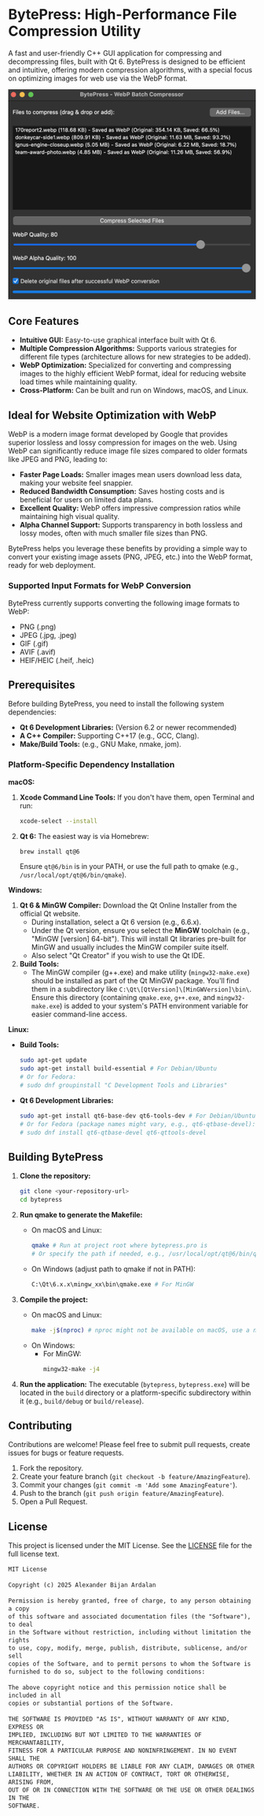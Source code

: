 # BytePress: High-Performance File Compression Utility

A fast and user-friendly C++ GUI application for compressing and decompressing files, built with Qt 6. BytePress is designed to be efficient and intuitive, offering modern compression algorithms, with a special focus on optimizing images for web use via the WebP format.

![BytePress Application](images/application.png)

## Core Features

*   **Intuitive GUI:** Easy-to-use graphical interface built with Qt 6.
*   **Multiple Compression Algorithms:** Supports various strategies for different file types (architecture allows for new strategies to be added).
*   **WebP Optimization:** Specialized for converting and compressing images to the highly efficient WebP format, ideal for reducing website load times while maintaining quality.
*   **Cross-Platform:** Can be built and run on Windows, macOS, and Linux.

## Ideal for Website Optimization with WebP

WebP is a modern image format developed by Google that provides superior lossless and lossy compression for images on the web. Using WebP can significantly reduce image file sizes compared to older formats like JPEG and PNG, leading to:

*   **Faster Page Loads:** Smaller images mean users download less data, making your website feel snappier.
*   **Reduced Bandwidth Consumption:** Saves hosting costs and is beneficial for users on limited data plans.
*   **Excellent Quality:** WebP offers impressive compression ratios while maintaining high visual quality.
*   **Alpha Channel Support:** Supports transparency in both lossless and lossy modes, often with much smaller file sizes than PNG.

BytePress helps you leverage these benefits by providing a simple way to convert your existing image assets (PNG, JPEG, etc.) into the WebP format, ready for web deployment.

### Supported Input Formats for WebP Conversion

BytePress currently supports converting the following image formats to WebP:

*   PNG (.png)
*   JPEG (.jpg, .jpeg)
*   GIF (.gif)
*   AVIF (.avif)
*   HEIF/HEIC (.heif, .heic)

## Prerequisites

Before building BytePress, you need to install the following system dependencies:

*   **Qt 6 Development Libraries:** (Version 6.2 or newer recommended)
*   **A C++ Compiler:** Supporting C++17 (e.g., GCC, Clang).
*   **Make/Build Tools:** (e.g., GNU Make, nmake, jom).

### Platform-Specific Dependency Installation

**macOS:**

1.  **Xcode Command Line Tools:** If you don't have them, open Terminal and run:
    ```bash
    xcode-select --install
    ```
2.  **Qt 6:** The easiest way is via Homebrew:
    ```bash
    brew install qt@6
    ```
    Ensure `qt@6/bin` is in your PATH, or use the full path to qmake (e.g., `/usr/local/opt/qt@6/bin/qmake`).

**Windows:**

1.  **Qt 6 & MinGW Compiler:** Download the Qt Online Installer from the official Qt website.
    *   During installation, select a Qt 6 version (e.g., 6.6.x).
    *   Under the Qt version, ensure you select the **MinGW** toolchain (e.g., "MinGW [version] 64-bit"). This will install Qt libraries pre-built for MinGW and usually includes the MinGW compiler suite itself.
    *   Also select "Qt Creator" if you wish to use the Qt IDE.
2.  **Build Tools:**
    *   The MinGW compiler (g++.exe) and make utility (`mingw32-make.exe`) should be installed as part of the Qt MinGW package. You'll find them in a subdirectory like `C:\Qt\[QtVersion]\[MinGWVersion]\bin\`.
    Ensure this directory (containing `qmake.exe`, `g++.exe`, and `mingw32-make.exe`) is added to your system's PATH environment variable for easier command-line access.

**Linux:**

*   **Build Tools:**
    ```bash
    sudo apt-get update
    sudo apt-get install build-essential # For Debian/Ubuntu
    # Or for Fedora:
    # sudo dnf groupinstall "C Development Tools and Libraries"
    ```
*   **Qt 6 Development Libraries:**
    ```bash
    sudo apt-get install qt6-base-dev qt6-tools-dev # For Debian/Ubuntu
    # Or for Fedora (package names might vary, e.g., qt6-qtbase-devel):
    # sudo dnf install qt6-qtbase-devel qt6-qttools-devel
    ```

## Building BytePress

1.  **Clone the repository:**
    ```bash
    git clone <your-repository-url>
    cd bytepress
    ```

2.  **Run qmake to generate the Makefile:**
    *   On macOS and Linux:
        ```bash
        qmake # Run at project root where bytepress.pro is
        # Or specify the path if needed, e.g., /usr/local/opt/qt@6/bin/qmake
        ```
    *   On Windows (adjust path to qmake if not in PATH):
        ```bash
        C:\Qt\6.x.x\mingw_xx\bin\qmake.exe # For MinGW
        ```

3.  **Compile the project:**
    *   On macOS and Linux:
        ```bash
        make -j$(nproc) # nproc might not be available on macOS, use a number e.g., make -j4
        ```
    *   On Windows:
        *   For MinGW:
            ```bash
            mingw32-make -j4
            ```

4.  **Run the application:**
    The executable (`bytepress`, `bytepress.exe`) will be located in the `build` directory or a platform-specific subdirectory within it (e.g., `build/debug` or `build/release`).

## Contributing

Contributions are welcome! Please feel free to submit pull requests, create issues for bugs or feature requests.

1.  Fork the repository.
2.  Create your feature branch (`git checkout -b feature/AmazingFeature`).
3.  Commit your changes (`git commit -m 'Add some AmazingFeature'`).
4.  Push to the branch (`git push origin feature/AmazingFeature`).
5.  Open a Pull Request.

## License

This project is licensed under the MIT License. See the [LICENSE](LICENSE.md) file for the full license text.

```text
MIT License

Copyright (c) 2025 Alexander Bijan Ardalan

Permission is hereby granted, free of charge, to any person obtaining a copy
of this software and associated documentation files (the "Software"), to deal
in the Software without restriction, including without limitation the rights
to use, copy, modify, merge, publish, distribute, sublicense, and/or sell
copies of the Software, and to permit persons to whom the Software is
furnished to do so, subject to the following conditions:

The above copyright notice and this permission notice shall be included in all
copies or substantial portions of the Software.

THE SOFTWARE IS PROVIDED "AS IS", WITHOUT WARRANTY OF ANY KIND, EXPRESS OR
IMPLIED, INCLUDING BUT NOT LIMITED TO THE WARRANTIES OF MERCHANTABILITY,
FITNESS FOR A PARTICULAR PURPOSE AND NONINFRINGEMENT. IN NO EVENT SHALL THE
AUTHORS OR COPYRIGHT HOLDERS BE LIABLE FOR ANY CLAIM, DAMAGES OR OTHER
LIABILITY, WHETHER IN AN ACTION OF CONTRACT, TORT OR OTHERWISE, ARISING FROM,
OUT OF OR IN CONNECTION WITH THE SOFTWARE OR THE USE OR OTHER DEALINGS IN THE
SOFTWARE.
```
